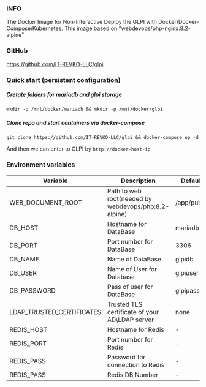 ### INFO
The Docker Image for Non-Interactive Deploy the GLPI with Docker\Docker-Compose\Kubernetes. This image based on "webdevops/php-nginx:8.2-alpine"

### GitHub
https://github.com/IT-REVKO-LLC/glpi

### Quick start (persistent configuration)
##### Cretate folders for mariadb and glpi storage
```mkdir -p /mnt/docker/mariadb && mkdir -p /mnt/docker/glpi```
##### Clone repo and start containers via docker-compose
```git clone https://github.com/IT-REVKO-LLC/glpi && docker-compose up -d```

And then we can enter to GLPI by ```http://docker-host-ip```
### Environment variables
| Variable                  | Description                                          | Default     |
|---------------------------|------------------------------------------------------|-------------|
| WEB_DOCUMENT_ROOT         | Path to web root(needed by webdevops/php:8.2-alpine) | /app/public |
| DB_HOST                   | Hostname for DataBase                                | mariadb     |
| DB_PORT                   | Port number for DataBase                             | 3306        |
| DB_NAME                   | Name of DataBase                                     | glpidb      |
| DB_USER                   | Name of User for Database                            | glpiuser    |
| DB_PASSWORD               | Pass of user for DataBase                            | glpipass    |
| LDAP_TRUSTED_CERTIFICATES | Trusted TLS certificate of your AD\LDAP server       | none        |
| REDIS_HOST                | Hostname for Redis                                   | -           |
| REDIS_PORT                | Port number for Redis                                | -           |
| REDIS_PASS                | Password for connection to Redis                     | -           |
| REDIS_PASS                | Redis DB Number                                      | -           |

